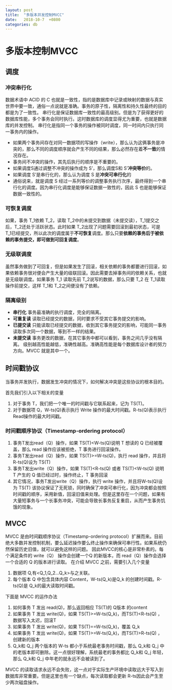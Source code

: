 ```yaml
---
layout: post
title:  "多版本并发控制MVCC"
date:   2018-10-7  +0800
categories: db
---
```




# 多版本控制MVCC

## 调度
### 冲突串行化
数据术语中 ACID 的 C 也就是一致性，指的是数据库中记录或映射的数据与真实世界中要一致，通俗一点说就是准确。事务的原子性，隔离性和持久性最终的目的都是为了一致性。
串行化是保证数据库一致性的最高级别。但是为了获得更好的数据库性能，多个事务会同时执行。这时数据库的调度显得尤为重要，也就是数据库的并发控制。
串行化是指同一个事务的操作被同时调度，同一时间内只执行同一事务内的操作。
* 如果两个事务间存在对同一数据项的写操作（write），那么认为这俩事务是冲突的，那么不同的调度顺序就会产生不同的结果，那么必然存在着**不一致**的情况存在。
* 事务间不冲突的操作，其先后执行的顺序是不重要的。
* 如果调度S通过调整不冲突的操作成为 S’，那么调度S和 S’**冲突等价**的。
* 如果调度 S’是串行化的，那么认为调度 S 是**冲突可串行化**的
* 通俗说来，就是调度 S 经过一系列等价的调整事务执行次序，最终得到一个串行化的调度。因为串行化调度是能够保证数据一致性的，因此 S 也是能够保证数据一致性的。

### 可恢复调度
如果，事务 T_1依赖 T_2，读取 T_2中的未提交到数据（未提交读），T_1提交之后，T_2还处于活跃状态。此时如果 T_2出现了问题需要回滚到最初状态，可是 T_1已经提交，所以此次的调度属于**不可恢复**调度。那么只要**依赖的事务后于被依赖的事务提交，即可做到可回复调度**。
### 无级联调度
虽然事务做到了可回复，但是如果发生了回滚，相关依赖的事务都要进行回滚，如果依赖事务很对便会产生大量的级联回滚。因此需要去掉事务间的依赖关系，也就是无级联调度。如果事务 T_1 读取先前 T_2说写的数据，那么只要 T_2 在 T_1读取操作前提交，这样 T_1和 T_2之间便没有了依赖。

### 隔离级别

* **串行化** 事务最准确的执行调度，完全的隔离。
* **可重复读** 读取已经提交的数据，同时要求不受其它事务提交的影响。
* **已提交读**  只能读取已经提交的数据，收到其它事务提交的影响，可能同一事务读取多次同一个数据，等到不一样的结果。
* **未提交读** 事务更改的数据，在其它事务中都可以看到，事务之间几乎没有隔离。 
级别越高性能越低，准确性越高。准确高性能是每个数据库设计者的努力方向。MVCC 就是其中一个。

## 时间戳协议
当事务并发执行，数据发生冲突的情况下，如何解决冲突是这些协议的根本目的。

首先我们引入以下相关的变量
1. 对于事务 T，我们把一个唯一的时间戳与它联系起来，记为 TS(T)。
2. 对于数据项 Q，W-ts(Q)表示执行 Write 操作的最大时间戳。R-ts(Q)表示执行 Read操作的最大时间戳。

### 时间戳顺序协议（Timestamp-ordering protocol）
1. 事务T发出read（Q）操作，如果 TS(T)<W-ts(Q)说明 T 想读的 Q 已经被覆盖，那么 read 操作应该被拒绝，T 事务进行回滚操作。
2.  事务T发出read（Q）操作，如果 TS(T)>=W-ts(Q)，执行 read 操作，并且将 R-ts(Q)设为 TS(T)
3.  事务T发出write（Q）操作，如果 TS(T)<R-ts(Q) 或者 TS(T)<W-ts(Q) 说明 T 产生的 Q 值已经过时，操作终止，T 事务回滚
4.  其它情况，事务T发出write（Q）操作，执行 write 操作，并且将W-ts(Q)设为 TS(T)
该协议保证了无死锁，同时确保了冲突可串行化，因为冲突都会按照时间戳的顺序，采用新值，回滚旧值来处理。但是这里存在一个问题，如果有大量短事务与一个长事务冲突，可能会导致长事务反复重启，从而产生事务饥饿的现象。


## MVCC
MVCC 是由时间戳顺序协议（Timestamp-ordering protocol）扩展而来。目前绝大多数并发控制机制，要么延迟操作要么终止操作来确保可串行性。如果系统仍然保留历史旧值，就可以避免这样的问题。
因此MVCC的核心是非常朴素的。每个满足条件的 write（Q） 操作会创建一个Q 的新版本，而 read（Q）操作会选择一个合适的 Q 的版本进行读取。
在介绍 MVCC 之前，需要引入几个变量
1. 数据项 Q,有<Q_1,Q_2…Q_k>与之关联。
2. 每个版本 Q 中包含具体内容 Content，W-ts(Q_k)是Q_k 的创建时间戳。R-ts(Q)是 Q_k的最大读取时间戳。

下面是 MVCC 的运作办法
1. 如何事务 T 发出 read(Q)，那么返回相应 TS(T)的 Q版本 的content
2. 如果事务 T 发出 write(Q)，如果 TS(T)>=W-ts(Q_k)，而TS(T)<R-ts(Q) ，数据写入太迟，回滚T
3. 如果事务 T 发出 write(Q)，如果 TS(T)==W-ts(Q_k)，覆盖 Q_k
4. 如果事务 T 发出 write(Q)，如果 TS(T)>=W-ts(Q_k)，而TS(T)>R-ts(Q) ，创建新的版本
5. Q_k和 Q_j 两个版本的 W-ts 都小于系统最老事务时间戳，那么 Q_k和 Q_j 中的老版本即可删除。这一点很好理解，系统最老的事务都比 Q_k和 Q_j 年轻，那么 Q_k和 Q_j 中年老的就永远不会被读到了。

MVCC 的读取请求永远不会失败，这一点对于实际生产环境中读取远大于写入到数据库非常重要。但是这里也有一个缺点，每次读取都会更新 R-ts因此会产生至少两次磁盘操作。
























